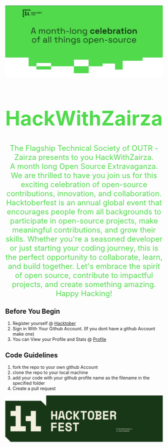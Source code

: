 ![](img/headerhactober.png)

<h1 style="color:#50da4c; font-size:4rem;" align="center"> 
HackWithZairza
</h1>
<p style="color:#50da4c; font-size:1.5rem;" align="center">
The Flagship Technical Society of OUTR - Zairza presents to you HackWithZairza.  </br> A month long Open Source Extravaganza. 
We are thrilled to have you join us for this exciting celebration of open-source contributions, innovation, and collaboration.     </br> 
Hacktoberfest is an annual global event that encourages people from all backgrounds to participate in open-source projects, make meaningful contributions, and grow their skills.      
Whether you're a seasoned developer or just starting your coding journey, this is the perfect opportunity to collaborate, learn, and build together. Let's embrace the spirit of open source, contribute to impactful projects, and create something amazing.     
Happy Hacking!
</p>

## Before You Begin

1. Register yourself @ [Hacktober](https://hacktoberfest.com/register/)
2. Sign in With Your Github Account. (If you dont have a github Account make one)
3. You can View your Profile and Stats @ [Profile](https://hacktoberfest.com/profile/)

## Code Guidelines
1. fork the repo to your own github Account
2. clone the repo to your local machine
3. add your code with your github profile name as the filename in the specified folder
4. Create a pull request

![](img/footer-hacober.png)
